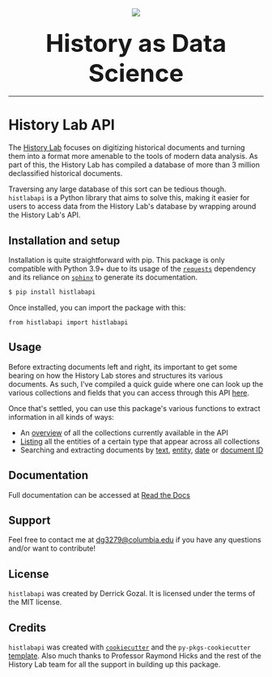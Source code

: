 <div align="center">
  <img src="https://drive.google.com/uc?export=view&id=1TSmni70LaZFjUYUUCtJ9Sc6LbHbxa0g7"><br>
</div>
<h3 align="center"><font size = "20">History as Data Science</font></h3>

-----------------

# History Lab API

The [History Lab](http://history-lab.org/) focuses on digitizing historical documents and turning them into a format more amenable to the tools of modern data analysis. As part of this, the History Lab has compiled a database of more than 3 million declassified historical documents. 

Traversing any large database of this sort can be tedious though. `histlabapi` is a Python library that aims to solve this, making it easier for users to access data from the History Lab's database by wrapping around the History Lab's API. 

## Installation and setup
Installation is quite straightforward with pip. This package is only compatible with Python 3.9+ due to its usage of the [`requests`](https://requests.readthedocs.io/en/latest/) dependency and its reliance on [`sphinx`](https://www.sphinx-doc.org/en/master/) to generate its documentation.

```bash
$ pip install histlabapi
```
Once installed, you can import the package with this:

```
from histlabapi import histlabapi
```

## Usage

Before extracting documents left and right, its important to get some bearing on how the History Lab stores and structures its various documents. As such, I've compiled a quick guide where one can look up the various collections and fields that you can access through this API [here](https://histlabapi.readthedocs.io/en/latest/database.html).

Once that's settled, you can use this package's various functions to extract information in all kinds of ways:
- An [overview](https://histlabapi.readthedocs.io/en/latest/usage.html#list-collections) of all the collections currently available in the API
- [Listing](https://histlabapi.readthedocs.io/en/latest/usage.html#entity-overview) all the entities of a certain type that appear across all collections
- Searching and extracting documents by [text](https://histlabapi.readthedocs.io/en/latest/usage.html#search-by-text), [entity](https://histlabapi.readthedocs.io/en/latest/usage.html#search-by-entity), [date](https://histlabapi.readthedocs.io/en/latest/usage.html#search-by-date) or [document ID](https://histlabapi.readthedocs.io/en/latest/usage.html#search-by-document-id)


## Documentation

Full documentation can be accessed at [Read the Docs](https://histlabapi.readthedocs.io)


## Support

Feel free to contact me at dg3279@columbia.edu if you have any questions and/or want to contribute!


## License

`histlabapi` was created by Derrick Gozal. It is licensed under the terms of the MIT license.


## Credits

`histlabapi` was created with [`cookiecutter`](https://cookiecutter.readthedocs.io/en/latest/) and the `py-pkgs-cookiecutter` [template](https://github.com/py-pkgs/py-pkgs-cookiecutter).
Also much thanks to Professor Raymond Hicks and the rest of the History Lab team for all the support in building up this package.